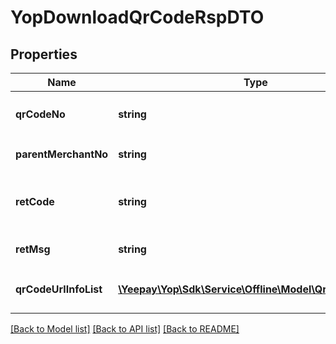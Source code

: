 # YopDownloadQrCodeRspDTO

## Properties
Name | Type | Description | Notes
------------ | ------------- | ------------- | -------------
**qrCodeNo** | **string** | &lt;pre&gt;台牌终端号&lt;/pre&gt; | [optional] 
**parentMerchantNo** | **string** | &lt;pre&gt;采购商编&lt;/pre&gt; | [optional] 
**retCode** | **string** | &lt;p&gt;返回错误码，0000表示成功&lt;/p&gt; | [optional] 
**retMsg** | **string** | &lt;p&gt;返回错误信息&lt;/p&gt; | [optional] 
**qrCodeUrlInfoList** | [**\Yeepay\Yop\Sdk\Service\Offline\Model\QrCodeUrlInfo[]**](QrCodeUrlInfo.md) | &lt;pre&gt;台牌样式列表&lt;/pre&gt; | [optional] 

[[Back to Model list]](../README.md#documentation-for-models) [[Back to API list]](../README.md#documentation-for-api-endpoints) [[Back to README]](../README.md)


